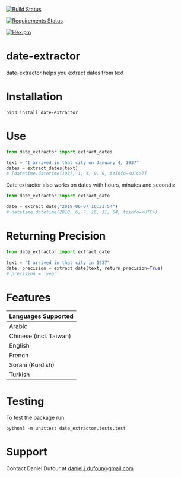 [![Build Status](https://travis-ci.org/DanielJDufour/date-extractor.svg?branch=master)](https://travis-ci.org/DanielJDufour/date-extractor)

[![Requirements Status](https://requires.io/github/DanielJDufour/date-extractor/requirements.svg?branch=master)](https://requires.io/github/DanielJDufour/date-extractor/requirements/?branch=master)

[![Hex.pm](https://img.shields.io/hexpm/l/plug.svg?maxAge=2592000?style=plastic)]()

# date-extractor
date-extractor helps you extract dates from text

# Installation
```
pip3 install date-extractor
```

# Use
```python
from date_extractor import extract_dates

text = "I arrived in that city on January 4, 1937"
dates = extract_dates(text)
# [datetime.datetime(1937, 1, 4, 0, 0, tzinfo=<UTC>)]
```

Date extractor also works on dates with hours, minutes and seconds:
```python
from date_extractor import extract_date

date = extract_date("2018-06-07 16:31:54")
# datetime.datetime(2018, 6, 7, 16, 31, 54, tzinfo=<UTC>)
```

# Returning Precision
```python
from date_extractor import extract_date

text = "I arrived in that city in 1937"
date, precision = extract_date(text, return_precision=True)
# precision = 'year'
```


# Features
| Languages Supported |
| ------------------- |
| Arabic |
| Chinese (incl. Taiwan) |
| English |
| French |
| Sorani (Kurdish) |
| Turkish |

# Testing
To test the package run
```
python3 -m unittest date_extractor.tests.test
```

# Support
Contact Daniel Dufour at daniel.j.dufour@gmail.com
